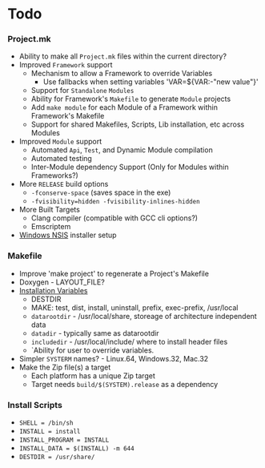 
# Todo

### Project.mk
* Ability to make all `Project.mk` files within the current directory?
* Improved `Framework` support
	* Mechanism to allow a Framework to override Variables
		* Use fallbacks when setting variables 'VAR=${VAR:-"new value"}'
	* Support for `Standalone` `Modules`
	* Ability for Framework's `Makefile` to generate `Module` projects
	* Add `make module` for each Module of a Framework within Framework's Makefile
	* Support for shared Makefiles, Scripts, Lib installation, etc across Modules
* Improved `Module` support
	* Automated `Api`, `Test`, and Dynamic Module compilation
	* Automated testing
	* Inter-Module dependency Support (Only for Modules within Frameworks?)
* More `RELEASE` build options
	* `-fconserve-space` (saves space in the exe)
	* `-fvisibility=hidden -fvisibility-inlines-hidden`
* More Built Targets
	* Clang compiler (compatible with GCC cli options?)
	* Emscriptem
* [Windows NSIS](http://nsis.sourceforge.net/) installer setup


### Makefile
* Improve 'make project' to regenerate a Project's Makefile
* Doxygen - LAYOUT_FILE?
* [Installation Variables](http://www.gnu.org/software/make/manual/make.html#Directory-Variables)
	* DESTDIR
	* MAKE: test, dist, install, uninstall, prefix, exec-prefix, /usr/local
	* `datarootdir` - /usr/local/share, storeage of architecture independent data
	* `datadir` - typically same as datarootdir
	* `includedir` - /usr/local/include/ where to install header files 
	* `Ability for user to override variables.
* Simpler `SYSTERM` names? - Linux.64, Windows.32, Mac.32
* Make the Zip file(s) a target
	* Each platform has a unique Zip target
	* Target needs `build/$(SYSTEM).release` as a dependency 


### Install Scripts
* `SHELL = /bin/sh`
* `INSTALL = install`
* `INSTALL_PROGRAM = INSTALL`
* `INSTALL_DATA = $(INSTALL) -m 644`
* `DESTDIR = /usr/share/`



